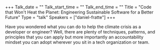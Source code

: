 +++
Talk_date = ""
Talk_start_time = ""
Talk_end_time = ""
Title = "Code that Won't Heat the Planet: Engineering Sustainable Software for a Better Future"
Type = "talk"
Speakers = ["daniel-fratte"]
+++

Have you wondered what you can do to help the climate crisis as a developer or engineer? Well, there are plenty of techniques, patterns, and principles that you can apply but more importantly an accountability mindset you can adopt wherever you sit in a tech organization or team.
          